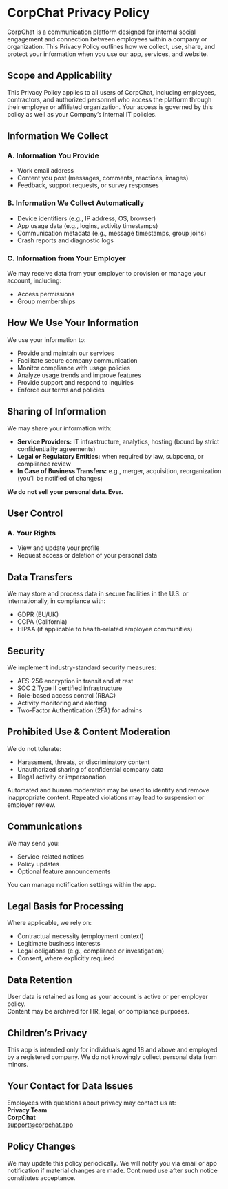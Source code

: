 # CorpChat Privacy Policy

CorpChat is a communication platform designed for internal social engagement and connection between employees within a company or organization. This Privacy Policy outlines how we collect, use, share, and protect your information when you use our app, services, and website.

## Scope and Applicability

This Privacy Policy applies to all users of CorpChat, including employees, contractors, and authorized personnel who access the platform through their employer or affiliated organization. Your access is governed by this policy as well as your Company’s internal IT policies.

## Information We Collect

### A. Information You Provide
- Work email address  
- Content you post (messages, comments, reactions, images)  
- Feedback, support requests, or survey responses

### B. Information We Collect Automatically
- Device identifiers (e.g., IP address, OS, browser)  
- App usage data (e.g., logins, activity timestamps)  
- Communication metadata (e.g., message timestamps, group joins)  
- Crash reports and diagnostic logs

### C. Information from Your Employer
We may receive data from your employer to provision or manage your account, including:
- Access permissions  
- Group memberships

## How We Use Your Information

We use your information to:
- Provide and maintain our services  
- Facilitate secure company communication  
- Monitor compliance with usage policies  
- Analyze usage trends and improve features  
- Provide support and respond to inquiries  
- Enforce our terms and policies

## Sharing of Information

We may share your information with:
- **Service Providers:** IT infrastructure, analytics, hosting (bound by strict confidentiality agreements)  
- **Legal or Regulatory Entities:** when required by law, subpoena, or compliance review  
- **In Case of Business Transfers:** e.g., merger, acquisition, reorganization (you’ll be notified of changes)

**We do not sell your personal data. Ever.**

## User Control

### A. Your Rights
- View and update your profile  
- Request access or deletion of your personal data

## Data Transfers

We may store and process data in secure facilities in the U.S. or internationally, in compliance with:
- GDPR (EU/UK)  
- CCPA (California)  
- HIPAA (if applicable to health-related employee communities)

## Security

We implement industry-standard security measures:
- AES-256 encryption in transit and at rest  
- SOC 2 Type II certified infrastructure  
- Role-based access control (RBAC)  
- Activity monitoring and alerting  
- Two-Factor Authentication (2FA) for admins

## Prohibited Use & Content Moderation

We do not tolerate:
- Harassment, threats, or discriminatory content  
- Unauthorized sharing of confidential company data  
- Illegal activity or impersonation

Automated and human moderation may be used to identify and remove inappropriate content. Repeated violations may lead to suspension or employer review.

## Communications

We may send you:
- Service-related notices  
- Policy updates  
- Optional feature announcements  

You can manage notification settings within the app.

## Legal Basis for Processing

Where applicable, we rely on:
- Contractual necessity (employment context)  
- Legitimate business interests  
- Legal obligations (e.g., compliance or investigation)  
- Consent, where explicitly required

## Data Retention

User data is retained as long as your account is active or per employer policy.  
Content may be archived for HR, legal, or compliance purposes.

## Children’s Privacy

This app is intended only for individuals aged 18 and above and employed by a registered company. We do not knowingly collect personal data from minors.

## Your Contact for Data Issues

Employees with questions about privacy may contact us at:  
**Privacy Team**  
**CorpChat**  
[support@corpchat.app](mailto:support@corpchat.app)

## Policy Changes

We may update this policy periodically. We will notify you via email or app notification if material changes are made. Continued use after such notice constitutes acceptance.

